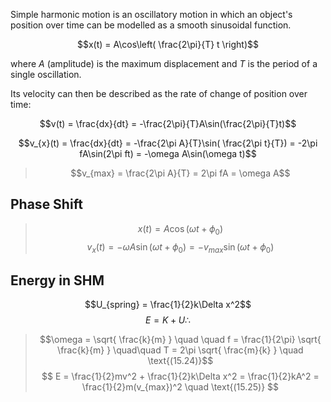 Simple harmonic motion is an oscillatory motion in which an object's position over time can be modelled as a smooth sinusoidal function.

$$x(t) = A\cos\left( \frac{2\pi}{T} t \right)$$

where $A$ (amplitude) is the maximum displacement and $T$ is the period of a single oscillation.

Its velocity can then be described as the rate of change of position over time:

$$v(t) = \frac{dx}{dt} = -\frac{2\pi}{T}A\sin(\frac{2\pi}{T}t)$$

$$v_{x}(t) = \frac{dx}{dt} = -\frac{2\pi A}{T}\sin( \frac{2\pi t}{T}) = -2\pi fA\sin(2\pi ft) = -\omega A\sin(\omega t)$$

>$$v_{max} = \frac{2\pi A}{T} = 2\pi fA = \omega A$$




## Phase Shift

>$$x(t) = A\cos(\omega t + \phi_{0})$$
>$$v_{x}(t) = -\omega A\sin(\omega t + \phi_{0}) = -v_{max}\sin(\omega t + \phi_{0})$$





## Energy in SHM

$$U_{spring} = \frac{1}{2}k\Delta x^2$$$$
E = K + U \therefore$$

>$$\omega = \sqrt{ \frac{k}{m} } \quad \quad f = \frac{1}{2\pi} \sqrt{ \frac{k}{m} } \quad\quad T = 2\pi \sqrt{ \frac{m}{k} } \quad \text{(15.24)}$$			$$
E = \frac{1}{2}mv^2 + \frac{1}{2}k\Delta x^2 = \frac{1}{2}kA^2 = \frac{1}{2}m(v_{max})^2 \quad \text{(15.25)}
$$


